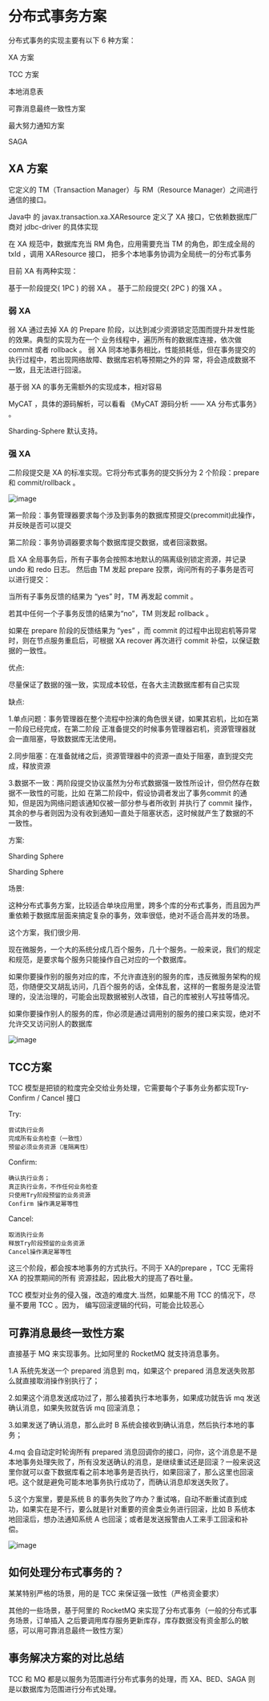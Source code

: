 # 分布式事务方案

分布式事务的实现主要有以下 6 种方案：

XA 方案

TCC 方案

本地消息表

可靠消息最终一致性方案

最大努力通知方案

SAGA

## XA 方案

它定义的 TM（Transaction Manager）与 RM（Resource Manager）之间进行通信的接口。

Java中 的 javax.transaction.xa.XAResource 定义了 XA 接口，它依赖数据库厂商对 jdbc-driver 
的具体实现

在 XA 规范中，数据库充当 RM 角色，应用需要充当 TM 的角色，即生成全局的 txId ，调用 XAResource 接口，
把多个本地事务协调为全局统一的分布式事务

目前 XA 有两种实现：

基于一阶段提交( 1PC ) 的弱 XA 。
基于二阶段提交( 2PC ) 的强 XA 。


### 弱 XA
弱 XA 通过去掉 XA 的 Prepare 阶段，以达到减少资源锁定范围而提升并发性能的效果。典型的实现为在一个
业务线程中，遍历所有的数据库连接，依次做 commit 或者 rollback 。
弱 XA 同本地事务相比，性能损耗低，但在事务提交的执行过程中，若出现网络故障、数据库宕机等预期之外的异
常，将会造成数据不一致，且无法进行回滚。

基于弱 XA 的事务无需额外的实现成本，相对容易

MyCAT ，具体的源码解析，可以看看 《MyCAT 源码分析 —— XA 分布式事务》 。

Sharding-Sphere 默认支持。


### 强 XA

二阶段提交是 XA 的标准实现。它将分布式事务的提交拆分为 2 个阶段：prepare 和 commit/rollback 。

![image](https://github.com/williamzhang11/fastThinking/blob/master/src/main/java/com/xiu/fastThinking/image/distributetrans.JPG)


第一阶段：事务管理器要求每个涉及到事务的数据库预提交(precommit)此操作，并反映是否可以提交

第二阶段：事务协调器要求每个数据库提交数据，或者回滚数据。

启 XA 全局事务后，所有子事务会按照本地默认的隔离级别锁定资源，并记录 undo 和 redo 日志。
然后由 TM 发起 prepare 投票，询问所有的子事务是否可以进行提交：

当所有子事务反馈的结果为 “yes” 时，TM 再发起 commit 。

若其中任何一个子事务反馈的结果为“no”，TM 则发起 rollback 。

如果在 prepare 阶段的反馈结果为 “yes” ，而 commit 的过程中出现宕机等异常时，则在节点服务重启后，可根据 XA 
recover 再次进行 commit 补偿，以保证数据的一致性。

优点:

尽量保证了数据的强一致，实现成本较低，在各大主流数据库都有自己实现


缺点:

1.单点问题：事务管理器在整个流程中扮演的角色很关键，如果其宕机，比如在第一阶段已经完成，在第二阶段
正准备提交的时候事务管理器宕机，资源管理器就会一直阻塞，导致数据库无法使用。

2.同步阻塞：在准备就绪之后，资源管理器中的资源一直处于阻塞，直到提交完成，释放资源

3.数据不一致：两阶段提交协议虽然为分布式数据强一致性所设计，但仍然存在数据不一致性的可能，比如
在第二阶段中，假设协调者发出了事务commit 的通知，但是因为网络问题该通知仅被一部分参与者所收到
并执行了 commit 操作，其余的参与者则因为没有收到通知一直处于阻塞状态，这时候就产生了数据的不
一致性。

方案:

Sharding Sphere

Sharding Sphere

场景:

这种分布式事务方案，比较适合单块应用里，跨多个库的分布式事务，而且因为严重依赖于数据库层面来搞定复杂的事务，效率很低，绝对不适合高并发的场景。

这个方案，我们很少用.

现在微服务，一个大的系统分成几百个服务，几十个服务。一般来说，我们的规定和规范，是要求每个服务只能操作自己对应的一个数据库。

如果你要操作别的服务对应的库，不允许直连别的服务的库，违反微服务架构的规范，你随便交叉胡乱访问，几百个服务的话，全体乱套，这样的一套服务是没法管理的，没法治理的，可能会出现数据被别人改错，自己的库被别人写挂等情况。

如果你要操作别人的服务的库，你必须是通过调用别的服务的接口来实现，绝对不允许交叉访问别人的数据库

![image](https://github.com/williamzhang11/fastThinking/blob/master/src/main/java/com/xiu/fastThinking/image/xa.JPG)

## TCC方案

TCC 模型是把锁的粒度完全交给业务处理，它需要每个子事务业务都实现Try-Confirm / Cancel 接口

Try:

	尝试执行业务
	完成所有业务检查（一致性）
	预留必须业务资源（准隔离性）

Confirm:

	确认执行业务；
	真正执行业务，不作任何业务检查
	只使用Try阶段预留的业务资源
	Confirm 操作满足幂等性

Cancel:

	取消执行业务
	释放Try阶段预留的业务资源
	Cancel操作满足幂等性
	
这三个阶段，都会按本地事务的方式执行。不同于 XA的prepare ，TCC 无需将 XA 的投票期间的所有
资源挂起，因此极大的提高了吞吐量。


TCC 模型对业务的侵入强，改造的难度大.当然，如果能不用 TCC 的情况下，尽量不要用 TCC 。因为，
编写回滚逻辑的代码，可能会比较恶心

## 可靠消息最终一致性方案

直接基于 MQ 来实现事务。比如阿里的 RocketMQ 就支持消息事务。

1.A 系统先发送一个 prepared 消息到 mq，如果这个 prepared 消息发送失败那么就直接取消操作别执行了；

2.如果这个消息发送成功过了，那么接着执行本地事务，如果成功就告诉 mq 发送确认消息，如果失败就告诉 mq 回滚消息；

3.如果发送了确认消息，那么此时 B 系统会接收到确认消息，然后执行本地的事务；

4.mq 会自动定时轮询所有 prepared 消息回调你的接口，问你，这个消息是不是本地事务处理失败了，所有没发送确认的消息，是继续重试还是回滚？一般来说这里你就可以查下数据库看之前本地事务是否执行，如果回滚了，那么这里也回滚吧。这个就是避免可能本地事务执行成功了，而确认消息却发送失败了。

5.这个方案里，要是系统 B 的事务失败了咋办？重试咯，自动不断重试直到成功，如果实在是不行，要么就是针对重要的资金类业务进行回滚，比如 B 系统本地回滚后，想办法通知系统 A 也回滚；或者是发送报警由人工来手工回滚和补偿。

![image](https://github.com/williamzhang11/fastThinking/blob/master/src/main/java/com/xiu/fastThinking/image/rocketmq.JPG)

## 如何处理分布式事务的？

某某特别严格的场景，用的是 TCC 来保证强一致性（严格资金要求）

其他的一些场景，基于阿里的 RocketMQ 来实现了分布式事务（一般的分布式事务场景，订单插入
之后要调用库存服务更新库存，库存数据没有资金那么的敏感，可以用可靠消息最终一致性方案）

## 事务解决方案的对比总结

TCC 和 MQ 都是以服务为范围进行分布式事务的处理，而 XA、BED、SAGA 则是以数据库为范围进行分布式处理。





